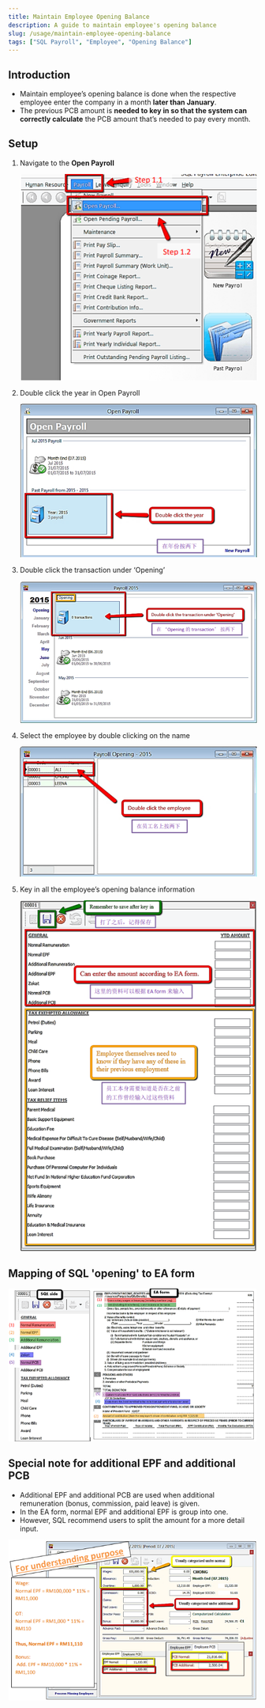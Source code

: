 ```yaml
---
title: Maintain Employee Opening Balance
description: A guide to maintain employee's opening balance
slug: /usage/maintain-employee-opening-balance
tags: ["SQL Payroll", "Employee", "Opening Balance"]
---
```


## Introduction

- Maintain employee’s opening balance is done when the respective employee enter the company in a month **later than January**.
- The previous PCB amount is **needed to key in so that the system can correctly calculate** the PCB amount that’s needed to pay every month.

## Setup

1. Navigate to the **Open Payroll**

   ![navigate](../../static/img/usage/maintain-employee-opening-balance/navigate.png)

2. Double click the year in Open Payroll

   ![open-payroll](../../static/img/usage/maintain-employee-opening-balance/open-payroll.png)

3. Double click the transaction under ‘Opening’

   ![open-txn](../../static/img/usage/maintain-employee-opening-balance/open-txn.png)

4. Select the employee by double clicking on the name

   ![select-employee](../../static/img/usage/maintain-employee-opening-balance/select-employee.png)

5. Key in all the employee’s opening balance information

   ![key-in-employee-details](../../static/img/usage/maintain-employee-opening-balance/key-in-employee-details.png)

## Mapping of SQL 'opening' to EA form

![mapping](../../static/img/usage/maintain-employee-opening-balance/mapping.png)

## Special note for additional EPF and additional PCB

- Additional EPF and additional PCB are used when additional remuneration (bonus, commission, paid leave) is given.
- In the EA form, normal EPF and additional EPF is group into one.
- However, SQL recommend users to split the amount for a more detail input.

![notes](../../static/img/usage/maintain-employee-opening-balance/notes.png)
